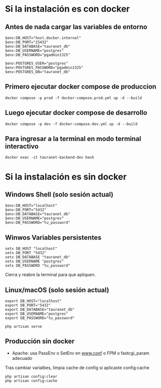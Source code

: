 # Si la instalación es con docker

## Antes de nada cargar las variables de entorno

~~~
$env:DB_HOST="host.docker.internal"
$env:DB_PORT="25432"
$env:DB_DATABASE="tauranet_db"
$env:DB_USERNAME="postgres"
$env:DB_PASSWORD="pgadmin1325"

$env:POSTGRES_USER="postgres"
$env:POSTGRES_PASSWORD="pgadmin1325"
$env:POSTGRES_DB="tauranet_db"
~~~

## Primero ejecutar docker compose de produccion

~~~
docker compose -p prod -f docker-compose.prod.yml up -d --build
~~~

## Luego ejecutar docker compose de desarrollo

~~~
docker compose -p dev -f docker-compose.dev.yml up -d --build
~~~

## Para ingresar a la terminal en modo terminal interactivo

~~~
docker exec -it tauranet-backend-dev bash
~~~

# Si la instalación es sin docker

## Windows Shell (solo sesión actual)

~~~
$env:DB_HOST="localhost"
$env:DB_PORT="5432"
$env:DB_DATABASE="tauranet_db"
$env:DB_USERNAME="postgres"
$env:DB_PASSWORD="tu_password"
~~~

## Winwos Variables persistentes

~~~
setx DB_HOST "localhost"
setx DB_PORT "5432"
setx DB_DATABASE "tauranet_db"
setx DB_USERNAME "postgres"
setx DB_PASSWORD "tu_password"
~~~

Cierra y reabre la terminal para que apliquen.

## Linux/macOS (solo sesión actual)

~~~
export DB_HOST="localhost"
export DB_PORT="5432"
export DB_DATABASE="tauranet_db"
export DB_USERNAME="postgres"
export DB_PASSWORD="tu_password"

php artisan serve
~~~

## Producción sin docker

- Apache: usa PassEnv o SetEnv en www.conf o FPM o fastcgi_param adecuado

Tras cambiar varialbes, limpia cache de config si aplicaste config:cache

~~~
php artisan config:clear
php artisan config:cache
~~~


